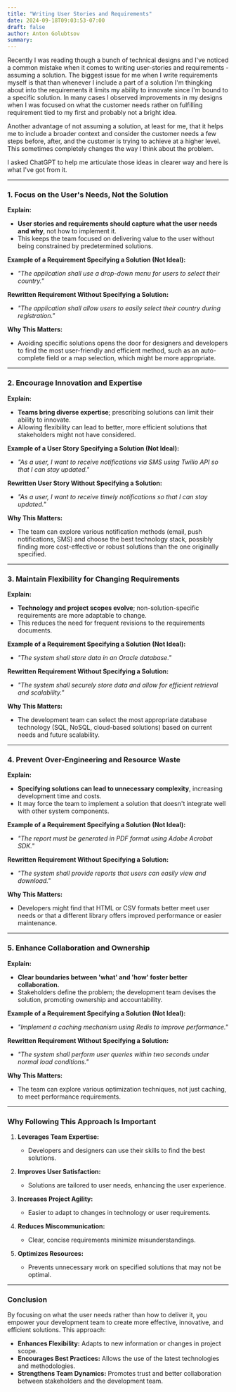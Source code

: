 ```yaml
---
title: "Writing User Stories and Requirements"
date: 2024-09-18T09:03:53-07:00
draft: false
author: Anton Golubtsov
summary:
---
```


Recently I was reading though a bunch of technical designs and I've noticed a common mistake when it comes to 
writing user-stories and requirements - assuming a solution. The biggest issue for me when I write requirements myself is that than whenever I include a part of a solution I'm thingking about into the requirements it limits my ability to innovate since I'm bound to a specific solution. In many cases I observed improvements in my designs when I was focused on what the customer needs rather on fulfilling requirement tied to my first and probably not a bright idea.

Another advantage of not assuming a solution, at least for me, that it helps me to include a broader context and consider the customer needs a few steps before, after, and the customer is trying to achieve at a higher level. This sometimes completely changes the way I think about the problem.

I asked ChatGPT to help me articulate those ideas in clearer way and here is what I've got from it.

---

### **1. Focus on the User's Needs, Not the Solution**

**Explain:**

-   **User stories and requirements should capture what the user needs and why**, not how to implement it.
-   This keeps the team focused on delivering value to the user without being constrained by predetermined solutions.

**Example of a Requirement Specifying a Solution (Not Ideal):**

-   _"The application shall use a drop-down menu for users to select their country."_

**Rewritten Requirement Without Specifying a Solution:**

-   _"The application shall allow users to easily select their country during registration."_

**Why This Matters:**

-   Avoiding specific solutions opens the door for designers and developers to find the most user-friendly and efficient method, such as an auto-complete field or a map selection, which might be more appropriate.

---

### **2. Encourage Innovation and Expertise**

**Explain:**

-   **Teams bring diverse expertise**; prescribing solutions can limit their ability to innovate.
-   Allowing flexibility can lead to better, more efficient solutions that stakeholders might not have considered.

**Example of a User Story Specifying a Solution (Not Ideal):**

-   _"As a user, I want to receive notifications via SMS using Twilio API so that I can stay updated."_

**Rewritten User Story Without Specifying a Solution:**

-   _"As a user, I want to receive timely notifications so that I can stay updated."_

**Why This Matters:**

-   The team can explore various notification methods (email, push notifications, SMS) and choose the best technology stack, possibly finding more cost-effective or robust solutions than the one originally specified.

---

### **3. Maintain Flexibility for Changing Requirements**

**Explain:**

-   **Technology and project scopes evolve**; non-solution-specific requirements are more adaptable to change.
-   This reduces the need for frequent revisions to the requirements documents.

**Example of a Requirement Specifying a Solution (Not Ideal):**

-   _"The system shall store data in an Oracle database."_

**Rewritten Requirement Without Specifying a Solution:**

-   _"The system shall securely store data and allow for efficient retrieval and scalability."_

**Why This Matters:**

-   The development team can select the most appropriate database technology (SQL, NoSQL, cloud-based solutions) based on current needs and future scalability.

---

### **4. Prevent Over-Engineering and Resource Waste**

**Explain:**

-   **Specifying solutions can lead to unnecessary complexity**, increasing development time and costs.
-   It may force the team to implement a solution that doesn't integrate well with other system components.

**Example of a Requirement Specifying a Solution (Not Ideal):**

-   _"The report must be generated in PDF format using Adobe Acrobat SDK."_

**Rewritten Requirement Without Specifying a Solution:**

-   _"The system shall provide reports that users can easily view and download."_

**Why This Matters:**

-   Developers might find that HTML or CSV formats better meet user needs or that a different library offers improved performance or easier maintenance.

---

### **5. Enhance Collaboration and Ownership**

**Explain:**

-   **Clear boundaries between 'what' and 'how' foster better collaboration.**
-   Stakeholders define the problem; the development team devises the solution, promoting ownership and accountability.

**Example of a Requirement Specifying a Solution (Not Ideal):**

-   _"Implement a caching mechanism using Redis to improve performance."_

**Rewritten Requirement Without Specifying a Solution:**

-   _"The system shall perform user queries within two seconds under normal load conditions."_

**Why This Matters:**

-   The team can explore various optimization techniques, not just caching, to meet performance requirements.

---

### **Why Following This Approach Is Important**

1. **Leverages Team Expertise:**

    - Developers and designers can use their skills to find the best solutions.

2. **Improves User Satisfaction:**

    - Solutions are tailored to user needs, enhancing the user experience.

3. **Increases Project Agility:**

    - Easier to adapt to changes in technology or user requirements.

4. **Reduces Miscommunication:**

    - Clear, concise requirements minimize misunderstandings.

5. **Optimizes Resources:**
    - Prevents unnecessary work on specified solutions that may not be optimal.

---

### **Conclusion**

By focusing on what the user needs rather than how to deliver it, you empower your development team to create more effective, innovative, and efficient solutions. This approach:

-   **Enhances Flexibility:** Adapts to new information or changes in project scope.
-   **Encourages Best Practices:** Allows the use of the latest technologies and methodologies.
-   **Strengthens Team Dynamics:** Promotes trust and better collaboration between stakeholders and the development team.
